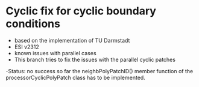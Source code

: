 # Cyclic fix for cyclic boundary conditions

- based on the implementation of TU Darmstadt  
- ESI v2312 
- known issues with parallel cases
- This branch tries to fix the issues with the parallel cyclic patches

-Status: no success so far the neighbPolyPatchID() member function of the processorCyclicPolyPatch class has to be implemented. 